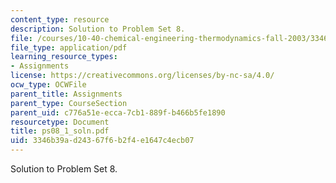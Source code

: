 ```yaml
---
content_type: resource
description: Solution to Problem Set 8.
file: /courses/10-40-chemical-engineering-thermodynamics-fall-2003/3346b39ad24367f6b2f4e1647c4ecb07_ps08_1_soln.pdf
file_type: application/pdf
learning_resource_types:
- Assignments
license: https://creativecommons.org/licenses/by-nc-sa/4.0/
ocw_type: OCWFile
parent_title: Assignments
parent_type: CourseSection
parent_uid: c776a51e-ecca-7cb1-889f-b466b5fe1890
resourcetype: Document
title: ps08_1_soln.pdf
uid: 3346b39a-d243-67f6-b2f4-e1647c4ecb07
---
```

Solution to Problem Set 8.